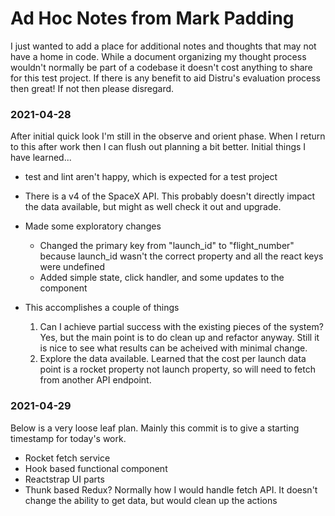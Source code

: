 # Ad Hoc Notes from Mark Padding
I just wanted to add a place for additional notes and thoughts that may not have a home in code.  While a document organizing my thought process wouldn't normally be part of a codebase it doesn't cost anything to share for this test project.  If there is any benefit to aid Distru's evaluation process then great!  If not then please disregard.

### 2021-04-28 
After initial quick look I'm still in the observe and orient phase.  When I return to this after work then I can flush out planning a bit better.  Initial things I have learned...
* test and lint aren't happy, which is expected for a test project
* There is a v4 of the SpaceX API.  This probably doesn't directly impact the data available, but might as well check it out and upgrade.
* Made some exploratory changes
   * Changed the primary key from "launch_id" to "flight_number" because launch_id wasn't the correct property and all the react keys were undefined
   * Added simple state, click handler, and some updates to the component
* This accomplishes a couple of things

   1. Can I achieve partial success with the existing pieces of the system?  Yes, but the main point is to do clean up and refactor anyway.  Still it is nice to see what results can be acheived with minimal change.
   2. Explore the data available.  Learned that the cost per launch data point is a rocket property not launch property, so will need to fetch from another API endpoint.

### 2021-04-29
Below is a very loose leaf plan.  Mainly this commit is to give a starting timestamp for today's work.
* Rocket fetch service
* Hook based functional component
* Reactstrap UI parts
* Thunk based Redux?  Normally how I would handle fetch API.  It doesn't change the ability to get data, but would clean up the actions